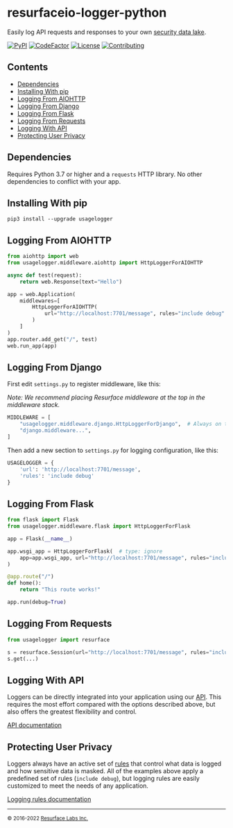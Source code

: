# resurfaceio-logger-python
Easily log API requests and responses to your own <a href="https://resurface.io">security data lake</a>.

[![PyPI](https://img.shields.io/pypi/v/usagelogger)](https://badge.fury.io/py/usagelogger)
[![CodeFactor](https://www.codefactor.io/repository/github/resurfaceio/logger-python/badge)](https://www.codefactor.io/repository/github/resurfaceio/logger-python)
[![License](https://img.shields.io/github/license/resurfaceio/logger-python)](https://github.com/resurfaceio/logger-python/blob/master/LICENSE)
[![Contributing](https://img.shields.io/badge/contributions-welcome-green.svg)](https://github.com/resurfaceio/logger-python/blob/master/CONTRIBUTING.md)

## Contents

<ul>
<li><a href="#dependencies">Dependencies</a></li>
<li><a href="#installing_with_pip">Installing With pip</a></li>
<li><a href="#logging_from_aiohttp">Logging From AIOHTTP</a></li>
<li><a href="#logging_from_django">Logging From Django</a></li>
<li><a href="#logging_from_flask">Logging From Flask</a></li>
<li><a href="#logging_from_requests">Logging From Requests</a></li>
<li><a href="#logging_with_api">Logging With API</a></li>
<li><a href="#privacy">Protecting User Privacy</a></li>
</ul>

<a name="dependencies"/>

## Dependencies

Requires Python 3.7 or higher and a `requests` HTTP library. No other dependencies to conflict with your app.

<a name="installing_with_pip"/>

## Installing With pip

```
pip3 install --upgrade usagelogger
```

<a name="logging_from_aiohttp"/>

## Logging From AIOHTTP

```python
from aiohttp import web
from usagelogger.middleware.aiohttp import HttpLoggerForAIOHTTP

async def test(request):
    return web.Response(text="Hello")

app = web.Application(
    middlewares=[
        HttpLoggerForAIOHTTP(
            url="http://localhost:7701/message", rules="include debug"
        )
    ]
)
app.router.add_get("/", test)
web.run_app(app)
```

<a name="logging_from_django"/>

## Logging From Django

First edit `settings.py` to register middleware, like this:

*Note: We recommend placing Resurface middleware at the top in the middleware stack.*

```python
MIDDLEWARE = [
    "usagelogger.middleware.django.HttpLoggerForDjango",  # Always on the top
    "django.middleware...",
]
```

Then add a new section to `settings.py` for logging configuration, like this:

```python
USAGELOGGER = {
    'url': 'http://localhost:7701/message', 
    'rules': 'include debug' 
}
```

<a name="logging_from_flask"/>

## Logging From Flask

```python
from flask import Flask
from usagelogger.middleware.flask import HttpLoggerForFlask

app = Flask(__name__)

app.wsgi_app = HttpLoggerForFlask(  # type: ignore
    app=app.wsgi_app, url="http://localhost:7701/message", rules="include debug"
)

@app.route("/")
def home():
    return "This route works!"

app.run(debug=True)
```

<a name="logging_from_requests"/>

## Logging From Requests

```python
from usagelogger import resurface

s = resurface.Session(url="http://localhost:7701/message", rules="include debug")
s.get(...)
```

<a name="logging_with_api"/>

## Logging With API

Loggers can be directly integrated into your application using our [API](API.md). This requires the most effort compared with
the options described above, but also offers the greatest flexibility and control.

[API documentation](API.md)

<a name="privacy"/>

## Protecting User Privacy

Loggers always have an active set of <a href="https://resurface.io/rules.html">rules</a> that control what data is logged
and how sensitive data is masked. All of the examples above apply a predefined set of rules (`include debug`),
but logging rules are easily customized to meet the needs of any application.

<a href="https://resurface.io/rules.html">Logging rules documentation</a>

---
<small>&copy; 2016-2022 <a href="https://resurface.io">Resurface Labs Inc.</a></small>
